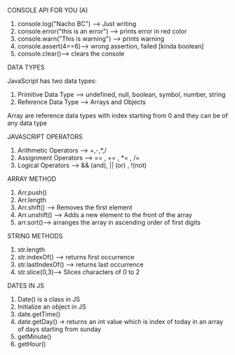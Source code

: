 CONSOLE API FOR YOU (A)

1. console.log("Nacho BC") --> Just writing
2. console.error("this is an error") --> prints error in red color
3. console.warn("This is warning") --> prints warning
4. console.assert(4==6)--> wrong assertion, failed [kinda boolean]
5. console.clear()--> clears the console

DATA TYPES

JavaScript has two data types:
1. Primitive Data Type --> undefined, null, boolean, symbol, number, string
2. Reference Data Type --> Arrays and Objects

Array are reference data types with index starting from 0 and they can be of any data type


JAVASCRIPT OPERATORS

1. Arithmetic Operators --> +,-,*,/
2. Assignment Operators --> == , += , *= , /= 
3. Logical Operators --> && (and), || (or) , !(not)
 

ARRAY METHOD
1. Arr.push()
2. Arr.length
3. Arr.shift() --> Removes the first element
4. Arr.unshift() --> Adds a new element to the front of the array
5. arr.sort()--> arranges the array in ascending order of first digits

STRING METHODS
1. str.length
2. str.indexOf() --> returns first occurrence
3. str.lastIndexOf() --> returns last occurrence
4. str.slice(0,3)--> Slices characters of 0 to 2

DATES IN JS

1. Date() is  a class in JS
2. Initialize an object in JS
3. date.getTime()
4. date.getDay() -> returns an int value which is index of today in an array of days starting from sunday
5. getMinute()
6. getHour()



